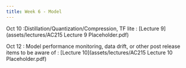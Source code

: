 ```yaml
---
title: Week 6 - Model   
---
```


Oct 10
:Distillation/Quantization/Compression, TF lite
  : [Lecture 9](assets/lectures/AC215 Lecture 9 Placeholder.pdf)



Oct 12 
: Model performance monitoring, data drift, or other post release items to be aware of
  : [Lecture 10](assets/lectures/AC215 Lecture 10 Placeholder.pdf)


  